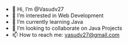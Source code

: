 - 👋 Hi, I’m @Vasudv27
- 👀 I’m interested in Web Development
- 🌱 I’m currently learning Java
- 💞️ I’m looking to collaborate on Java Projects
- 📫 How to reach me: vasudv27@gmail.com

<!---
Vasudv27/Vasudv27 is a ✨ special ✨ repository because its `README.md` (this file) appears on your GitHub profile.
You can click the Preview link to take a look at your changes.
--->
